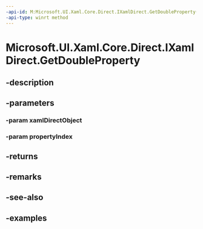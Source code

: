 ```yaml
---
-api-id: M:Microsoft.UI.Xaml.Core.Direct.IXamlDirect.GetDoubleProperty(Microsoft.UI.Xaml.Core.Direct.XamlDirectObject,Microsoft.UI.Xaml.Core.Direct.XamlPropertyIndex)
-api-type: winrt method
---
```


<!-- Method syntax.
public double IXamlDirect.GetDoubleProperty(XamlDirectObject xamlDirectObject, XamlPropertyIndex propertyIndex)
-->

# Microsoft.UI.Xaml.Core.Direct.IXamlDirect.GetDoubleProperty

## -description

## -parameters
### -param xamlDirectObject

### -param propertyIndex

## -returns

## -remarks

## -see-also

## -examples

